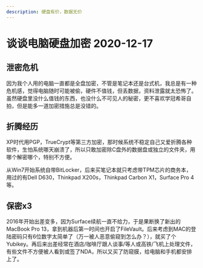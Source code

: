 ```yaml
---
description: 硬盘有价，数据无价
---
```


# 谈谈电脑硬盘加密 2020-12-17

## 泄密危机

因为我个人用的电脑一直都是全盘加密，不管是笔记本还是台式机，我总是有一种危机感，觉得电脑随时可能被偷，硬件不值钱，但丢数据，资料泄露就太恐怖了。虽然硬盘里没什么值钱的东西，也没什么不可见人的秘密，更不喜欢学冠希哥自拍，但是能多一道加密措施总是没错的。

## 折腾经历

XP时代用PGP，TrueCrypt等第三方加密，那时候系统不稳定自己又爱折腾各种软件，生怕系统哪天崩溃了，所以只敢加密除C盘外的数据盘或独立的文件夹，用哪个解密哪个，特别不方便。

从Win7开始系统自带BitLocker，后来买笔记本就只考虑带TPM芯片的商务本，用过的有Dell D630，Thinkpad X200s，Thinkpad Carbon X1，Surface Pro 4等。

## 保密x3

2016年开始出差变多，因为Surface续航一直不给力，于是果断换了新出的MacBook Pro 13，拿到机器后第一时间也开启了FileVault。后来考虑到MAC的登陆密码只有6位数字太简单了（万一被人恶意偷窥到怎么办？），就买了个Yubikey。再后来出差经常在酒店/咖啡厅跟人谈事/等人或高铁/飞机上处理文件，有些文件不方便被人看到或签了NDA，所以又买了防窥膜，给电脑和手机都安排上了。

